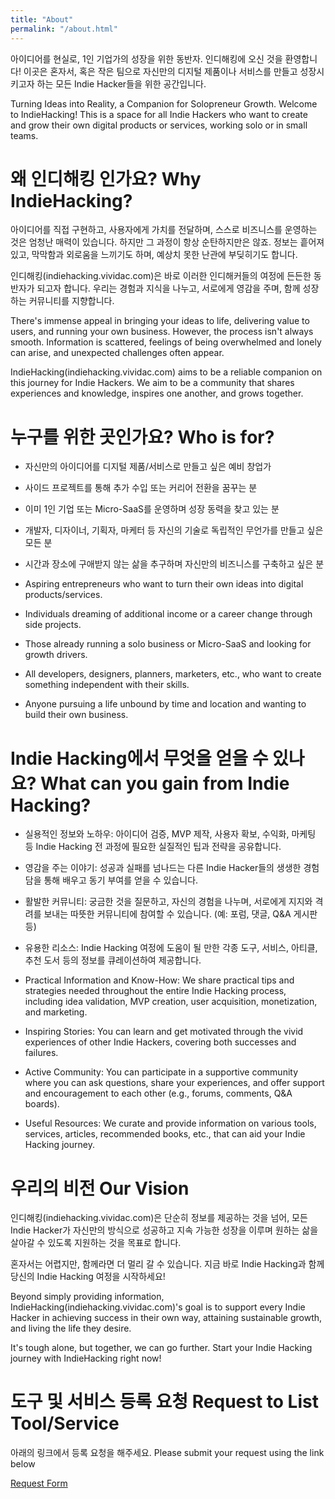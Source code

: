 ```yaml
---
title: "About"
permalink: "/about.html"
---
```


아이디어를 현실로, 1인 기업가의 성장을 위한 동반자. 인디해킹에 오신 것을 환영합니다!
이곳은 혼자서, 혹은 작은 팀으로 자신만의 디지털 제품이나 서비스를 만들고 성장시키고자 하는 모든 Indie Hacker들을 위한 공간입니다.

Turning Ideas into Reality, a Companion for Solopreneur Growth. Welcome to IndieHacking!
This is a space for all Indie Hackers who want to create and grow their own digital products or services, working solo or in small teams.

# 왜 인디해킹 인가요? Why IndieHacking?
아이디어를 직접 구현하고, 사용자에게 가치를 전달하며, 스스로 비즈니스를 운영하는 것은 엄청난 매력이 있습니다.
하지만 그 과정이 항상 순탄하지만은 않죠.
정보는 흩어져 있고, 막막함과 외로움을 느끼기도 하며, 예상치 못한 난관에 부딪히기도 합니다.

인디해킹(indiehacking.vividac.com)은 바로 이러한 인디해커들의 여정에 든든한 동반자가 되고자 합니다.
우리는 경험과 지식을 나누고, 서로에게 영감을 주며, 함께 성장하는 커뮤니티를 지향합니다.

There's immense appeal in bringing your ideas to life, delivering value to users, and running your own business.
However, the process isn't always smooth.
Information is scattered, feelings of being overwhelmed and lonely can arise, and unexpected challenges often appear.

IndieHacking(indiehacking.vividac.com) aims to be a reliable companion on this journey for Indie Hackers.
We aim to be a community that shares experiences and knowledge, inspires one another, and grows together.

# 누구를 위한 곳인가요? Who is for?
* 자신만의 아이디어를 디지털 제품/서비스로 만들고 싶은 예비 창업가
* 사이드 프로젝트를 통해 추가 수입 또는 커리어 전환을 꿈꾸는 분
* 이미 1인 기업 또는 Micro-SaaS를 운영하며 성장 동력을 찾고 있는 분
* 개발자, 디자이너, 기획자, 마케터 등 자신의 기술로 독립적인 무언가를 만들고 싶은 모든 분
* 시간과 장소에 구애받지 않는 삶을 추구하며 자신만의 비즈니스를 구축하고 싶은 분

* Aspiring entrepreneurs who want to turn their own ideas into digital products/services.
* Individuals dreaming of additional income or a career change through side projects.
* Those already running a solo business or Micro-SaaS and looking for growth drivers.
* All developers, designers, planners, marketers, etc., who want to create something independent with their skills.
* Anyone pursuing a life unbound by time and location and wanting to build their own business.

# Indie Hacking에서 무엇을 얻을 수 있나요? What can you gain from Indie Hacking?
* 실용적인 정보와 노하우: 아이디어 검증, MVP 제작, 사용자 확보, 수익화, 마케팅 등 Indie Hacking 전 과정에 필요한 실질적인 팁과 전략을 공유합니다. 
* 영감을 주는 이야기: 성공과 실패를 넘나드는 다른 Indie Hacker들의 생생한 경험담을 통해 배우고 동기 부여를 얻을 수 있습니다.
* 활발한 커뮤니티: 궁금한 것을 질문하고, 자신의 경험을 나누며, 서로에게 지지와 격려를 보내는 따뜻한 커뮤니티에 참여할 수 있습니다. (예: 포럼, 댓글, Q&A 게시판 등)
* 유용한 리소스: Indie Hacking 여정에 도움이 될 만한 각종 도구, 서비스, 아티클, 추천 도서 등의 정보를 큐레이션하여 제공합니다.

* Practical Information and Know-How: We share practical tips and strategies needed throughout the entire Indie Hacking process, including idea validation, MVP creation, user acquisition, monetization, and marketing.
* Inspiring Stories: You can learn and get motivated through the vivid experiences of other Indie Hackers, covering both successes and failures.
* Active Community: You can participate in a supportive community where you can ask questions, share your experiences, and offer support and encouragement to each other (e.g., forums, comments, Q&A boards).
* Useful Resources: We curate and provide information on various tools, services, articles, recommended books, etc., that can aid your Indie Hacking journey.

# 우리의 비전 Our Vision
인디해킹(indiehacking.vividac.com)은 단순히 정보를 제공하는 것을 넘어, 모든 Indie Hacker가 자신만의 방식으로 성공하고 지속 가능한 성장을 이루며 원하는 삶을 살아갈 수 있도록 지원하는 것을 목표로 합니다.

혼자서는 어렵지만, 함께라면 더 멀리 갈 수 있습니다. 지금 바로 Indie Hacking과 함께 당신의 Indie Hacking 여정을 시작하세요!

Beyond simply providing information, IndieHacking(indiehacking.vividac.com)'s goal is to support every Indie Hacker in achieving success in their own way, attaining sustainable growth, and living the life they desire.

It's tough alone, but together, we can go further. Start your Indie Hacking journey with IndieHacking right now!

# 도구 및 서비스 등록 요청 Request to List Tool/Service
아래의 링크에서 등록 요청을 해주세요. Please submit your request using the link below

[Request Form](https://forms.gle/wxi6LM2o2mR8L3yX7)

